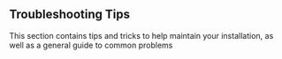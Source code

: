 ## Troubleshooting Tips

This section contains tips and tricks to help maintain your installation, as well as a general guide to common problems 

### 